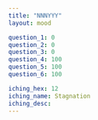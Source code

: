 ```yaml
---
title: "NNNYYY"
layout: mood

question_1: 0
question_2: 0
question_3: 0
question_4: 100
question_5: 100
question_6: 100

iching_hex: 12
iching_name: Stagnation
iching_desc: 
---
```

